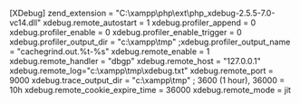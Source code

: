 [XDebug]
zend_extension = "C:\xampp\php\ext\php_xdebug-2.5.5-7.0-vc14.dll"
xdebug.remote_autostart = 1
xdebug.profiler_append = 0
xdebug.profiler_enable = 0
xdebug.profiler_enable_trigger = 0
xdebug.profiler_output_dir = "c:\xampp\tmp"
;xdebug.profiler_output_name = "cachegrind.out.%t-%s"
xdebug.remote_enable = 1
xdebug.remote_handler = "dbgp"
xdebug.remote_host = "127.0.0.1"
xdebug.remote_log="c:\xampp\tmp\xdebug.txt"
xdebug.remote_port = 9000
xdebug.trace_output_dir = "c:\xampp\tmp"
; 3600 (1 hour), 36000 = 10h
xdebug.remote_cookie_expire_time = 36000
xdebug.remote_mode = jit
